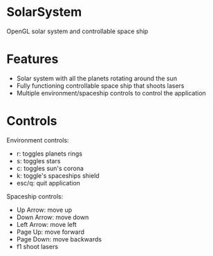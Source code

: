 # SolarSystem
OpenGL solar system and controllable space ship

# Features
- Solar system with all the planets rotating around the sun
- Fully functioning controllable space ship that shoots lasers
- Multiple environment/spaceship controls to control the application

# Controls
Environment controls:
- r: toggles planets rings
- s: toggles stars
- c: toggles sun's corona
- k: toggle's spaceships shield
- esc/q: quit application

Spaceship controls:
- Up Arrow: move up
- Down Arrow: move down
- Left Arrow: move left
- Page Up: move forward
- Page Down: move backwards
- f1 shoot lasers
